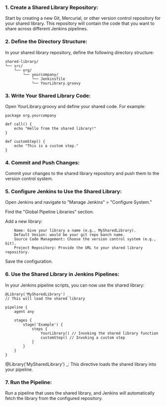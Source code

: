 ### 1. Create a Shared Library Repository:

Start by creating a new Git, Mercurial, or other version control repository for your shared library. This repository will contain the code that you want to share across different Jenkins pipelines.

### 2. Define the Directory Structure:

In your shared library repository, define the following directory structure:
```
shared-library/
└── src/
    └── org/
        └── yourcompany/
            └── Jenkinsfile
            └── YourLibrary.groovy
```

### 3. Write Your Shared Library Code:

Open YourLibrary.groovy and define your shared code. For example:
```
package org.yourcompany

def call() {
    echo "Hello from the shared library!"
}

def customStep() {
    echo "This is a custom step."
}
```

### 4. Commit and Push Changes:

Commit your changes to the shared library repository and push them to the version control system.

### 5. Configure Jenkins to Use the Shared Library:

Open Jenkins and navigate to "Manage Jenkins" > "Configure System."

Find the "Global Pipeline Libraries" section.

Add a new library:
```
    Name: Give your library a name (e.g., MySharedLibrary).
    Default Vesion: would be your git repo banch name. 
    Source Code Management: Choose the version control system (e.g., Git).
    Project Repository: Provide the URL to your shared library repository.
```
Save the configuration.

### 6. Use the Shared Library in Jenkins Pipelines:

In your Jenkins pipeline scripts, you can now use the shared library:
```
@Library('MySharedLibrary') _
// This will load the shared library

pipeline {
    agent any

    stages {
        stage('Example') {
            steps {
                YourLibrary() // Invoking the shared library function
                customStep() // Invoking a custom step
            }
        }
    }
}
```

@Library('MySharedLibrary') _: This directive loads the shared library into your pipeline.

### 7. Run the Pipeline:

Run a pipeline that uses the shared library, and Jenkins will automatically fetch the library from the configured repository.
